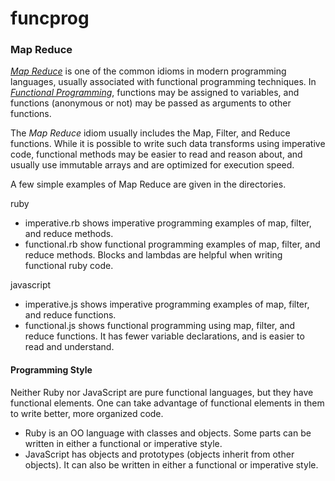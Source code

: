 # funcprog
### Map Reduce

[_Map Reduce_](https://hacks.mozilla.org/2015/01/from-mapreduce-to-javascript-functional-programming/) is one of the common idioms in modern programming languages, usually associated with functional programming techniques.  In [_Functional Programming_](https://en.wikipedia.org/wiki/Functional_programming), functions may be assigned to variables, and functions (anonymous or not) may be passed as arguments to other functions.

The _Map Reduce_ idiom usually includes the Map, Filter, and Reduce functions. While it is possible to write such data transforms using imperative code, functional methods may be easier to read and reason 
about, and usually use immutable arrays and are optimized for execution speed.

A few simple examples of Map Reduce are given in the directories.

ruby
+ imperative.rb shows imperative programming examples of map, filter, and reduce methods.
+ functional.rb show functional programming examples of map, filter, and reduce methods.  Blocks and lambdas are helpful when writing functional ruby code.

javascript
+ imperative.js shows imperative programming examples of map, filter, and reduce functions.
+ functional.js shows functional programming using map, filter, and reduce functions.  It has
 fewer variable declarations, and is easier to read and understand.

#### Programming Style
Neither Ruby nor JavaScript are pure functional languages, but they have functional elements.  One can take advantage of functional elements in them to write better, more organized code.  
+ Ruby is an OO language with classes and objects.  Some parts can be written in either a functional or imperative style.
+ JavaScript has objects and prototypes (objects inherit from other objects).  It can also be written in either a functional or imperative style.
